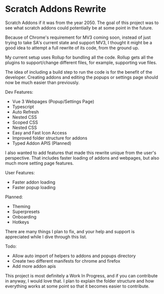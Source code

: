 # Scratch Addons Rewrite

Scratch Addons if it was from the year 2050. The goal of this project was to see what scratch addons could potentially be at some point in the future.

Because of Chrome's requirement for MV3 coming soon, instead of just trying to take SA's current state and support MV3, I thought it might be a good idea to attempt a full rewrite of its code, from the ground up.

My current setup uses Rollup for bundling all the code. Rollup gets all the plugins to support/change different files, for example, supporting vue files.

The idea of including a build step to run the code is for the benefit of the developer. Creating addons and editing the popups or settings page should now be much easier than previously.

Dev Features:

- Vue 3 Webpages (Popup/Settings Page)
- Typescript
- Auto Refresh
- Nested CSS
- Scoped CSS
- Nested CSS
- Easy and Fast Icon Access
- Improved folder structure for addons
- Typed Addon APIS (Planned)

I also wanted to add features that made this rewrite unique from the user's perspective. That includes faster loading of addons and webpages, but also much more setting page features.

User Features:

- Faster addon loading
- Faster popup loading

Planned:

- Theming
- Superpresets
- Onboarding
- Hotkeys

There are many things I plan to fix, and your help and support is appreciated while I dive through this list.

Todo:

- Allow auto import of helpers to addons and popups directory
- Create two different manifests for chrome and firefox
- Add more addon apis

This project is most definitely a Work In Progress, and if you can contribute in anyway, I would love that. I plan to explain the folder structure and how everything works at some point so that it becomes easier to contribute.
